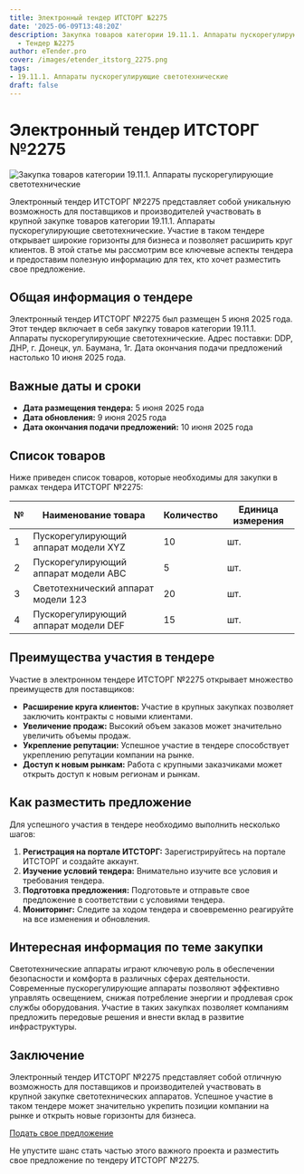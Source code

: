 ```yaml
---
title: Электронный тендер ИТСТОРГ №2275
date: '2025-06-09T13:48:20Z'
description: Закупка товаров категории 19.11.1. Аппараты пускорегулирующие светотехнические
  - Тендер №2275
author: eTender.pro
cover: /images/etender_itstorg_2275.png
tags:
- 19.11.1. Аппараты пускорегулирующие светотехнические
draft: false
---
```

# Электронный тендер ИТСТОРГ №2275

![Закупка товаров категории 19.11.1. Аппараты пускорегулирующие светотехнические](/images/etender_itstorg_2275.png)

Электронный тендер ИТСТОРГ №2275 представляет собой уникальную возможность для поставщиков и производителей участвовать в крупной закупке товаров категории 19.11.1. Аппараты пускорегулирующие светотехнические. Участие в таком тендере открывает широкие горизонты для бизнеса и позволяет расширить круг клиентов. В этой статье мы рассмотрим все ключевые аспекты тендера и предоставим полезную информацию для тех, кто хочет разместить свое предложение.

## Общая информация о тендере

Электронный тендер ИТСТОРГ №2275 был размещен 5 июня 2025 года. Этот тендер включает в себя закупку товаров категории 19.11.1. Аппараты пускорегулирующие светотехнические. Адрес поставки: DDP, ДНР, г. Донецк, ул. Баумана, 1г. Дата окончания подачи предложений настолько 10 июня 2025 года.

## Важные даты и сроки

- **Дата размещения тендера:** 5 июня 2025 года
- **Дата обновления:** 9 июня 2025 года
- **Дата окончания подачи предложений:** 10 июня 2025 года

## Список товаров

Ниже приведен список товаров, которые необходимы для закупки в рамках тендера ИТСТОРГ №2275:

| № | Наименование товара | Количество | Единица измерения |
| --- | --- | --- | --- |
| 1 | Пускорегулирующий аппарат модели XYZ | 10 | шт. |
| 2 | Пускорегулирующий аппарат модели ABC | 5 | шт. |
| 3 | Светотехнический аппарат модели 123 | 20 | шт. |
| 4 | Пускорегулирующий аппарат модели DEF | 15 | шт. |

## Преимущества участия в тендере

Участие в электронном тендере ИТСТОРГ №2275 открывает множество преимуществ для поставщиков:

- **Расширение круга клиентов:** Участие в крупных закупках позволяет заключить контракты с новыми клиентами.
- **Увеличение продаж:** Высокий объем заказов может значительно увеличить объемы продаж.
- **Укрепление репутации:** Успешное участие в тендере способствует укреплению репутации компании на рынке.
- **Доступ к новым рынкам:** Работа с крупными заказчиками может открыть доступ к новым регионам и рынкам.

## Как разместить предложение

Для успешного участия в тендере необходимо выполнить несколько шагов:

1. **Регистрация на портале ИТСТОРГ:** Зарегистрируйтесь на портале ИТСТОРГ и создайте аккаунт.
2. **Изучение условий тендера:** Внимательно изучите все условия и требования тендера.
3. **Подготовка предложения:** Подготовьте и отправьте свое предложение в соответствии с условиями тендера.
4. **Мониторинг:** Следите за ходом тендера и своевременно реагируйте на все изменения и обновления.

## Интересная информация по теме закупки

Светотехнические аппараты играют ключевую роль в обеспечении безопасности и комфорта в различных сферах деятельности. Современные пускорегулирующие аппараты позволяют эффективно управлять освещением, снижая потребление энергии и продлевая срок службы оборудования. Участие в таких закупках позволяет компаниям предложить передовые решения и внести вклад в развитие инфраструктуры.

## Заключение

Электронный тендер ИТСТОРГ №2275 представляет собой отличную возможность для поставщиков и производителей участвовать в крупной закупке светотехнических аппаратов. Успешное участие в таком тендере может значительно укрепить позиции компании на рынке и открыть новые горизонты для бизнеса.

[Подать свое предложение](https://itstorg.ru/tender-2275?utm_source=etender)

Не упустите шанс стать частью этого важного проекта и разместить свое предложение по тендеру ИТСТОРГ №2275.